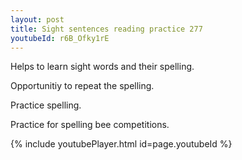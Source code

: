 ```yaml
---
layout: post
title: Sight sentences reading practice 277
youtubeId: r6B_Ofky1rE
---
```

 
 
Helps to learn sight words and their spelling.

Opportunitiy to repeat the spelling. 

Practice spelling. 
 
Practice for spelling bee competitions. 
 
{% include youtubePlayer.html id=page.youtubeId %}
 
 
